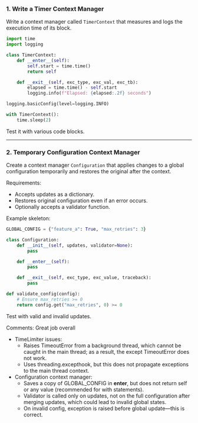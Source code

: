 ### 1. Write a Timer Context Manager

Write a context manager called `TimerContext` that measures and logs the execution time of its block.

```python
import time
import logging

class TimerContext:
    def __enter__(self):
        self.start = time.time()
        return self

    def __exit__(self, exc_type, exc_val, exc_tb):
        elapsed = time.time() - self.start
        logging.info(f"Elapsed: {elapsed:.2f} seconds")

logging.basicConfig(level=logging.INFO)

with TimerContext():
    time.sleep(2)
```

Test it with various code blocks.

---

### 2. Temporary Configuration Context Manager

Create a context manager `Configuration` that applies changes to a global configuration temporarily and restores the original after the context.

Requirements:

- Accepts updates as a dictionary.
- Restores original configuration even if an error occurs.
- Optionally accepts a validator function.

Example skeleton:

```python
GLOBAL_CONFIG = {"feature_a": True, "max_retries": 3}

class Configuration:
    def __init__(self, updates, validator=None):
        pass

    def __enter__(self):
        pass

    def __exit__(self, exc_type, exc_value, traceback):
        pass

def validate_config(config):
    # Ensure max_retries >= 0
    return config.get("max_retries", 0) >= 0
```

Test with valid and invalid updates.


Comments:
Great job overall
- TimeLimiter issues:
  - Raises TimeoutError from a background thread, which cannot be caught in the main thread; as a result, the except TimeoutError does not work.
  - Uses threading.excepthook, but this does not propagate exceptions to the main thread context.
- Configuration context manager:
  - Saves a copy of GLOBAL_CONFIG in __enter__, but does not return self or any value (recommended for with statements).
  - Validator is called only on updates, not on the full configuration after merging updates, which could lead to invalid global states.
  - On invalid config, exception is raised before global update—this is correct.

